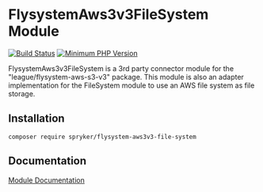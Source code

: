 # FlysystemAws3v3FileSystem Module
[![Build Status](https://travis-ci.org/spryker/flysystem-aws3v3-file-system.svg)](https://travis-ci.org/spryker/flysystem-aws3v3-file-system)
[![Minimum PHP Version](https://img.shields.io/badge/php-%3E%3D%207.3-8892BF.svg)](https://php.net/)

FlysystemAws3v3FileSystem is a 3rd party connector module for the "league/flysystem-aws-s3-v3" package. This module is also an adapter implementation for the FileSystem module to use an AWS file system as file storage.

## Installation

```
composer require spryker/flysystem-aws3v3-file-system
```

## Documentation

[Module Documentation](https://academy.spryker.com/developing_with_spryker/module_guide/flysystem.html)
